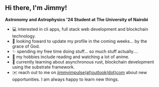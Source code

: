 ## Hi there, I'm Jimmy! 

**Astronomy and Astrophysics '24 Student at The University of Nairobi**

- 💻 interested in cli apps, full stack web development and blockchain technology.
- 🎨 looking foward to update my profile in the coming weeks... by the grace of God.
- ✨ spending my free time doing stuff... so much stuff actually.... 
- 📖 my hobbies include reading and watching a lot of anime.
- 🌱 currently learning about asynchronous rust, blockchain development using the substrate framework.
- ✉️ reach out to me on [jimmyimpulse(at)outlook(dot)com](mailto:jimmyimpulse@outlook.com) about new opportunities. I am always happy to learn new things. 
